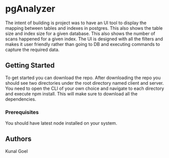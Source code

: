# pgAnalyzer
The intent of building is project was to have an UI tool to display the mapping between tables and indexes in postgres.
This also shows the table size and index size for a given database.
This also shows the number of scans happened for a given index.
The UI is designed with all the filters and makes it user friendly rather than going to DB and executing commands to capture the required data.

## Getting Started
To get started you can download the repo. After downloading the repo you should see two directories under the root directory named client and server.
You need to open the CLI of your own choice and navigate to each directory and execute npm install. This will make sure to download all the dependencies.


### Prerequisites
You should have latest node installed on your system.

## Authors
Kunal Goel

